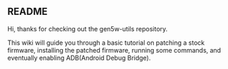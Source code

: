 ## README

Hi, thanks for checking out the gen5w-utils repository.

This wiki will guide you through a basic tutorial on patching a stock firmware, installing the patched firmware, running some commands, and eventually enabling ADB(Android Debug Bridge).